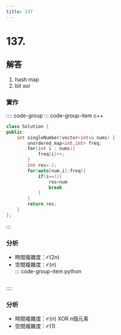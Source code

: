 ```yaml
---
title: 137
---
```


# 137.  
## 解答
1. hash map   
2. bit xor
### 實作

:::: code-group
::: code-group-item c++

``` cpp
class Solution {
public:
    int singleNumber(vector<int>& nums) {
        unordered_map<int,int> freq;
        for(int i : nums){
            freq[i]++;
        }
        int res=-1;
        for(auto[num,i]:freq){
            if(i==1){
                res=num
                break
            }
        }
        return res;
    }   
};
```

:::
### 分析
- 時間複雜度：$\mathcal{O}(2n)$  
- 空間複雜度：$\mathcal{O}(n)$  
::: code-group-item python

``` python

```
::::

### 分析
- 時間複雜度：$\mathcal{O}(n)$
XOR n個元素  
- 空間複雜度：$\mathcal{O}(1)$
